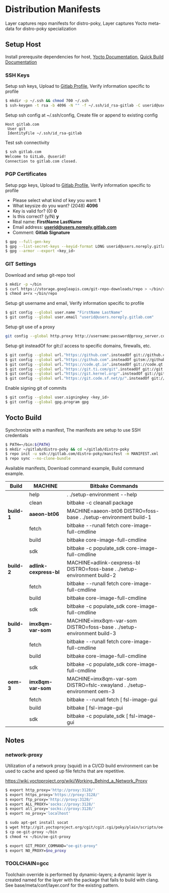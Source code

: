 Distribution Manifests
===

Layer captures repo manifests for distro-poky,
Layer captures Yocto meta-data for distro-poky specialization

## Setup Host

Install prerequsite dependencies for host,
[Yocto Documentation](https://docs.yoctoproject.org/),
[Quick Build Documentation](https://docs.yoctoproject.org/brief-yoctoprojectqs/index.html)

### SSH Keys

Setup ssh keys,
Upload to [Gitlab Profile](https://gitlab.com/-/profile/keys),
Verify information specific to profile

```sh
$ mkdir -p ~/.ssh && chmod 700 ~/.ssh
$ ssh-keygen -t rsa -b 4096 -N "" -f ~/.ssh/id_rsa-gitlab -C userid@users.noreply.gitlab.com
```

Setup ssh config at ~/.ssh/config,
Create file or append to existing config

```
Host gitlab.com
 User git
 IdentityFile ~/.ssh/id_rsa-gitlab
```

Test ssh connectivity

```sh
$ ssh gitlab.com
Welcome to GitLab, @userid!
Connection to gitlab.com closed.
```

### PGP Certificates

Setup pgp keys,
Upload to [Gitlab Profile](https://gitlab.com/-/profile/gpg_keys),
Verify information specific to profile

- Please select what kind of key you want: **1**
- What keysize do you want? (2048) **4096**
- Key is valid for? (0) **0**
- Is this correct? (y/N) **y**
- Real name: **FirstName LastName**
- Email address: **userid@users.noreply.gitlab.com**
- Comment: **Gitlab Signature**

```sh
$ gpg --full-gen-key
$ gpg --list-secret-keys --keyid-format LONG userid@users.noreply.gitlab.com
$ gpg --armor --export <key_id>
```

### GIT Settings

Download and setup git-repo tool

```sh
$ mkdir -p ~/bin
$ curl https://storage.googleapis.com/git-repo-downloads/repo > ~/bin/repo
$ chmod a+rx ~/bin/repo
```

Setup git username and email,
Verify information specific to profile

```sh
$ git config --global user.name "FirstName LastName"
$ git config --global user.email "userid@users.noreply.gitlab.com"
```

Setup git use of a proxy

```sh
git config --global http.proxy http://username:password@proxy_server.com:port
```

Setup git insteadOf for git:// access to specific domains, firewalls, etc.

```sh
$ git config --global url."https://github.com".insteadOf git://github.com
$ git config --global url."https://github.com".insteadOf gitsm://github.com
$ git config --global url."https://code.qt.io".insteadOf git://code.qt.io
$ git config --global url."https://git.ti.com/git".insteadOf git://git.ti.com
$ git config --global url."https://git.kernel.org/".insteadOf git://git.kernel.org/
$ git config --global url."https://git.code.sf.net/p/".insteadOf git://git.code.sf.net/p/
```

Enable signing git of commits

```sh
$ git config --global user.signingkey <key_id>
$ git config --global gpg.program gpg
```

## Yocto Build

Synchronize with a manifest,
The manifests are setup to use SSH credentials

```sh
$ PATH=~/bin:${PATH}
$ mkdir ~/gitlab/distro-poky && cd ~/gitlab/distro-poky
$ repo init -u ssh://gitlab.com/distro-poky/manifest -m MANIFEST.xml
$ repo sync --no-clone-bundle
```

<!-- development builds
repo init -u remote/branch
repo sync
-->

<!-- production builds
repo init -u remote/branch
cp static.xml .repo/manifests
repo sync -m static.xml
-->

Available manifests,
Download command example,
Build command example.

| Build | MACHINE | Bitbake Commands |
| --- | --- | --- |
| | help | . ./setup-environment --help  |
| | clean | bitbake -c cleanall package |
| __build-1__ | __aaeon-bt06__ | MACHINE=aaeon-bt06 DISTRO=foss-base . ./setup-environment build-1 |
| | fetch | bitbake --runall fetch core-image-full-cmdline |
| | build | bitbake core-image-full-cmdline |
| | sdk | bitbake -c populate_sdk core-image-full-cmdline |
| __build-2__ | __adlink-cexpress-bl__ | MACHINE=adlink-cexpress-bl DISTRO=foss-base . ./setup-environment build-2 |
| | fetch | bitbake --runall fetch core-image-full-cmdline |
| | build | bitbake core-image-full-cmdline |
| | sdk | bitbake -c populate_sdk core-image-full-cmdline |
| __build-3__ | __imx8qm-var-som__ | MACHINE=imx8qm-var-som DISTRO=foss-base . ./setup-environment build-3 |
| | fetch | bitbake --runall fetch core-image-full-cmdline |
| | build | bitbake core-image-full-cmdline |
| | sdk | bitbake -c populate_sdk core-image-full-cmdline |
| __oem-3__ | __imx8qm-var-som__ | MACHINE=imx8qm-var-som DISTRO=fslc-xwayland . ./setup-environment oem-3 |
| | fetch | bitbake --runall fetch [ fsl-image-gui | fsl-image-qt5 ] |
| | build | bitbake [ fsl-image-gui | fsl-image-qt5 ] |
| | sdk | bitbake -c populate_sdk [ fsl-image-gui | fsl-image-qt5 ] |

## Notes

### network-proxy

Utilization of a network proxy (squid) in a CI/CD build environment can
be used to cache and speed up file fetchs that are repetitive.

https://wiki.yoctoproject.org/wiki/Working_Behind_a_Network_Proxy

```sh
$ export http_proxy='http://proxy:3128/'
$ export https_proxy='https://proxy:3128/'
$ export ftp_proxy='http://proxy:3128/'
$ export ALL_PROXY='socks://proxy:3128/'
$ export all_proxy='socks://proxy:3128/'
$ export no_proxy='localhost'

$ sudo apt-get install socat
$ wget http://git.yoctoproject.org/cgit/cgit.cgi/poky/plain/scripts/oe-git-proxy
$ cp oe-git-proxy ~/bin
$ chmod +x ~/bin/oe-git-proxy

$ export GIT_PROXY_COMMAND="oe-git-proxy"
$ export NO_PROXY=$no_proxy
```

### TOOLCHAIN=gcc

Toolchain override is performed by dynamic-layers; a dynamic layer is created named
for the layer with the package that fails to build with clang. See base/meta/conf/layer.conf
for the existing pattern.
